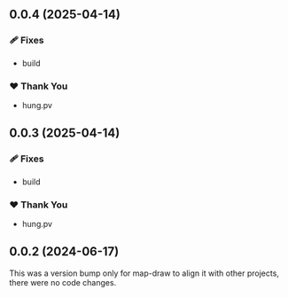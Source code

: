## 0.0.4 (2025-04-14)

### 🩹 Fixes

- build

### ❤️ Thank You

- hung.pv

## 0.0.3 (2025-04-14)

### 🩹 Fixes

- build

### ❤️ Thank You

- hung.pv

## 0.0.2 (2024-06-17)

This was a version bump only for map-draw to align it with other projects, there were no code changes.
